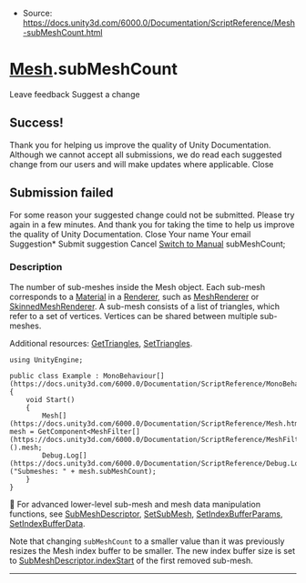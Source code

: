 * Source: https://docs.unity3d.com/6000.0/Documentation/ScriptReference/Mesh-subMeshCount.html

#  [Mesh](https://docs.unity3d.com/6000.0/Documentation/ScriptReference/Mesh.html).subMeshCount
Leave feedback
Suggest a change
## Success!
Thank you for helping us improve the quality of Unity Documentation. Although we cannot accept all submissions, we do read each suggested change from our users and will make updates where applicable.
Close
## Submission failed
For some reason your suggested change could not be submitted. Please <a>try again</a> in a few minutes. And thank you for taking the time to help us improve the quality of Unity Documentation.
Close
Your name Your email Suggestion* Submit suggestion
Cancel
[Switch to Manual](https://docs.unity3d.com/6000.0/Documentation/Manual/class-Mesh.html "Go to Mesh Component in the Manual")
subMeshCount; 
### Description
The number of sub-meshes inside the Mesh object.
Each sub-mesh corresponds to a [Material](https://docs.unity3d.com/6000.0/Documentation/ScriptReference/Material.html) in a [Renderer](https://docs.unity3d.com/6000.0/Documentation/ScriptReference/Renderer.html), such as [MeshRenderer](https://docs.unity3d.com/6000.0/Documentation/ScriptReference/MeshRenderer.html) or [SkinnedMeshRenderer](https://docs.unity3d.com/6000.0/Documentation/ScriptReference/SkinnedMeshRenderer.html). A sub-mesh consists of a list of triangles, which refer to a set of vertices. Vertices can be shared between multiple sub-meshes.  
  
Additional resources: [GetTriangles](https://docs.unity3d.com/6000.0/Documentation/ScriptReference/Mesh.GetTriangles.html), [SetTriangles](https://docs.unity3d.com/6000.0/Documentation/ScriptReference/Mesh.SetTriangles.html).
```
using UnityEngine;  
  
public class Example : MonoBehaviour[](https://docs.unity3d.com/6000.0/Documentation/ScriptReference/MonoBehaviour.html)
{
    void Start()
    {
        Mesh[](https://docs.unity3d.com/6000.0/Documentation/ScriptReference/Mesh.html) mesh = GetComponent<MeshFilter[](https://docs.unity3d.com/6000.0/Documentation/ScriptReference/MeshFilter.html)>().mesh;
        Debug.Log[](https://docs.unity3d.com/6000.0/Documentation/ScriptReference/Debug.Log.html)("Submeshes: " + mesh.subMeshCount);
    }
}

```

For advanced lower-level sub-mesh and mesh data manipulation functions, see [SubMeshDescriptor](https://docs.unity3d.com/6000.0/Documentation/ScriptReference/Rendering.SubMeshDescriptor.html), [SetSubMesh](https://docs.unity3d.com/6000.0/Documentation/ScriptReference/Mesh.SetSubMesh.html), [SetIndexBufferParams](https://docs.unity3d.com/6000.0/Documentation/ScriptReference/Mesh.SetIndexBufferParams.html), [SetIndexBufferData](https://docs.unity3d.com/6000.0/Documentation/ScriptReference/Mesh.SetIndexBufferData.html).  
  
Note that changing `subMeshCount` to a smaller value than it was previously resizes the Mesh index buffer to be smaller. The new index buffer size is set to [SubMeshDescriptor.indexStart](https://docs.unity3d.com/6000.0/Documentation/ScriptReference/Rendering.SubMeshDescriptor-indexStart.html) of the first removed sub-mesh.
* * *

